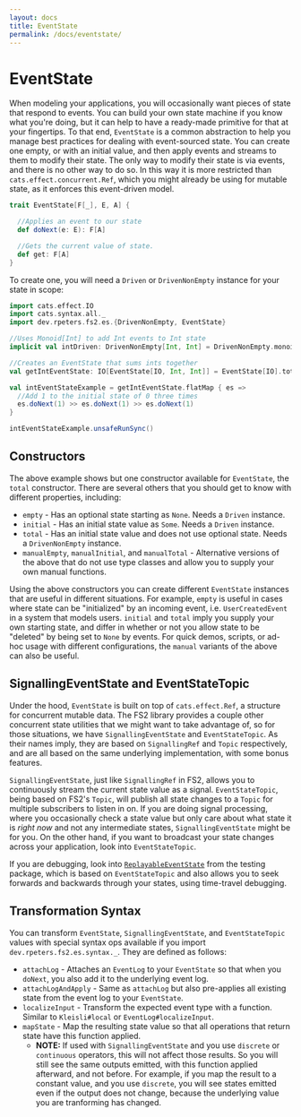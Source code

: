 ```yaml
---
layout: docs
title: EventState
permalink: /docs/eventstate/
---
```

# EventState
When modeling your applications, you will occasionally want pieces of state that respond to events.
You can build your own state machine if you know what you're doing, but it can help to have a ready-made primitive for that at your fingertips.
To that end, `EventState` is a common abstraction to help you manage best practices for dealing with event-sourced state.
You can create one empty, or with an initial value, and then apply events and streams to them to modify their state.
The only way to modify their state is via events, and there is no other way to do so.
In this way it is more restricted than `cats.effect.concurrent.Ref`, which you might already be using for mutable state, as it enforces this event-driven model.

```scala mdoc:compile-only
trait EventState[F[_], E, A] {

  //Applies an event to our state
  def doNext(e: E): F[A]

  //Gets the current value of state.
  def get: F[A]
}
```

To create one, you will need a `Driven` or `DrivenNonEmpty` instance for your state in scope:

```scala mdoc:silent
import cats.effect.IO
import cats.syntax.all._
import dev.rpeters.fs2.es.{DrivenNonEmpty, EventState}

//Uses Monoid[Int] to add Int events to Int state
implicit val intDriven: DrivenNonEmpty[Int, Int] = DrivenNonEmpty.monoid

//Creates an EventState that sums ints together
val getIntEventState: IO[EventState[IO, Int, Int]] = EventState[IO].total[Int, Int](0)

val intEventStateExample = getIntEventState.flatMap { es =>
  //Add 1 to the initial state of 0 three times
  es.doNext(1) >> es.doNext(1) >> es.doNext(1)
}
```
```scala mdoc
intEventStateExample.unsafeRunSync()
```

## Constructors
The above example shows but one constructor available for `EventState`, the `total` constructor.
There are several others that you should get to know with different properties, including:

* `empty` - Has an optional state starting as `None`. Needs a `Driven` instance.
* `initial` - Has an initial state value as `Some`. Needs a `Driven` instance.
* `total` - Has an initial state value and does not use optional state. Needs a `DrivenNonEmpty` instance.
* `manualEmpty`, `manualInitial`, and `manualTotal` - Alternative versions of the above that do not use type classes and allow you to supply your own manual functions.

Using the above constructors you can create different `EventState` instances that are useful in different situations.
For example, `empty` is useful in cases where state can be "initialized" by an incoming event, i.e. `UserCreatedEvent` in a system that models users.
`initial` and `total` imply you supply your own starting state, and differ in whether or not you allow state to be "deleted" by being set to `None` by events.
For quick demos, scripts, or ad-hoc usage with different configurations, the `manual` variants of the above can also be useful.

## SignallingEventState and EventStateTopic
Under the hood, `EventState` is built on top of `cats.effect.Ref`, a structure for concurrent mutable data.
The FS2 library provides a couple other concurrent state utilities that we might want to take advantage of, so for those situations, we have `SignallingEventState` and `EventStateTopic`.
As their names imply, they are based on `SignallingRef` and `Topic` respectively, and are all based on the same underlying implementation, with some bonus features.

`SignallingEventState`, just like `SignallingRef` in FS2, allows you to continuously stream the current state value as a signal.
`EventStateTopic`, being based on FS2's `Topic`, will publish all state changes to a `Topic` for multiple subscribers to listen in on.
If you are doing signal processing, where you occasionally check a state value but only care about what state it is *right now* and not any intermediate states, `SignallingEventState` might be for you.
On the other hand, if you want to broadcast your state changes across your application, look into `EventStateTopic`.

If you are debugging, look into [`ReplayableEventState`](testing.md) from the testing package, which is based on `EventStateTopic` and also allows you to seek forwards and backwards through your states, using time-travel debugging.

## Transformation Syntax
You can transform `EventState`, `SignallingEventState`, and `EventStateTopic` values with special syntax ops available if you import `dev.rpeters.fs2.es.syntax._`.
They are defined as follows:

* `attachLog` - Attaches an `EventLog` to your `EventState` so that when you `doNext`, you also add it to the underlying event log.
* `attachLogAndApply` - Same as `attachLog` but also pre-applies all existing state from the event log to your `EventState`.
* `localizeInput` - Transform the expected event type with a function. Similar to `Kleisli#local` or `EventLog#localizeInput`.
* `mapState` - Map the resulting state value so that all operations that return state have this function applied.
  * **NOTE:** If used with `SignallingEventState` and you use `discrete` or `continuous` operators, this will not affect those results. So you will still see the same outputs emitted, with this function applied afterward, and not before. For example, if you map the result to a constant value, and you use `discrete`, you will see states emitted even if the output does not change, because the underlying value you are tranforming has changed.